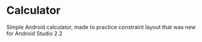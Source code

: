 # Calculator
Simple Android calculator, made to practice constraint layout that was new for Android Studio 2.2
